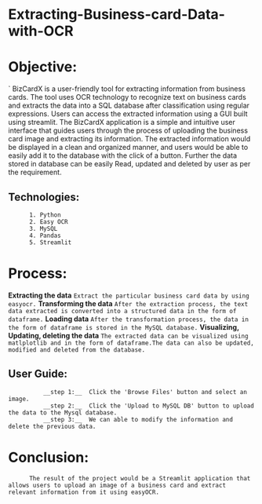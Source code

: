 # Extracting-Business-card-Data-with-OCR
# Objective:
`  BizCardX is a user-friendly tool for extracting information from business cards. The tool uses OCR technology to recognize text on business cards and extracts the data into a SQL database after classification using regular expressions. Users can access the extracted information using a GUI built using streamlit. The BizCardX application is a simple and intuitive user interface that guides users through the process of uploading the business card image and extracting its information. The extracted information would be displayed in a clean and organized manner, and users would be able to easily add it to the database with the click of a button. Further the data stored in database can be easily Read, updated and deleted by user as per the requirement.

## Technologies:
          1. Python
          2. Easy OCR
          3. MySQL
          4. Pandas
          5. Streamlit
# Process:
**Extracting the data**
            `Extract the particular business card data by using easyocr.`
**Transforming the data**
            `After the extraction process, the text data extracted is converted into a structured data in the form of dataframe.`
**Loading data**
            `After the transformation process, the data in the form of dataframe is stored in the MySQL database.`
**Visualizing, Updating, deleting the data**
            `The extracted data can be visualized using matlplotlib and in the form of dataframe.The data can also be updated, modified and deleted from the database.`
            
 ## User Guide:
              __step 1:__  Click the 'Browse Files' button and select an image.
              __step 2:__  Click the 'Upload to MySQL DB' button to upload the data to the Mysql database.
              __step 3:__  We can able to modify the information and delete the previous data.

# Conclusion:
          The result of the project would be a Streamlit application that allows users to upload an image of a business card and extract relevant information from it using easyOCR. 

              
              
